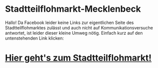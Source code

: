 # Stadtteilflohmarkt-Mecklenbeck

Hallo! Da Facebook leider keine Links zur eigentlichen Seite des Stadtteilflohmarktes zulässt und auch nicht auf Kommunikationsversuche antwortet, ist leider dieser kleine Umweg nötig. Einfach kurz auf den untenstehenden Link klicken:

# [Hier geht's zum Stadtteilflohmarkt!](https://flohmarkt-mecklenbeck.de/)
